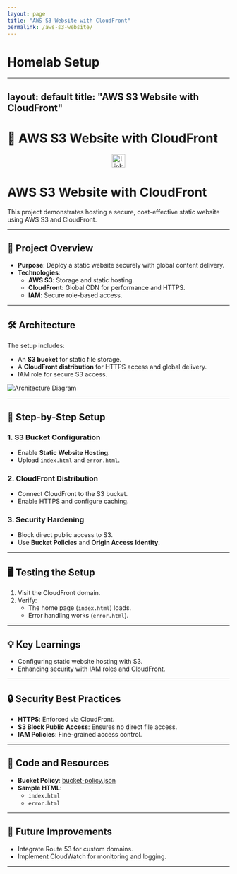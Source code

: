 ```yaml
---
layout: page
title: "AWS S3 Website with CloudFront"
permalink: /aws-s3-website/
---
```

# Homelab Setup


---
layout: default
title: "AWS S3 Website with CloudFront"
---
# 🚀 AWS S3 Website with CloudFront

<!-- LinkedIn logo and link at the top -->
<div style="text-align: center; margin-bottom: 20px;">
  <a href="https://www.linkedin.com/in/cameron-ws/" target="_blank" aria-label="LinkedIn">
    <img src="https://cdn-icons-png.flaticon.com/512/61/61109.png" alt="LinkedIn" style="width: 30px; height: 30px;"/>
  </a>
</div>


# AWS S3 Website with CloudFront

This project demonstrates hosting a secure, cost-effective static website using AWS S3 and CloudFront.

---

## 🚀 Project Overview

- **Purpose**: Deploy a static website securely with global content delivery.
- **Technologies**:
  - **AWS S3**: Storage and static hosting.
  - **CloudFront**: Global CDN for performance and HTTPS.
  - **IAM**: Secure role-based access.

---

## 🛠️ Architecture

The setup includes:
- An **S3 bucket** for static file storage.
- A **CloudFront distribution** for HTTPS access and global delivery.
- IAM role for secure S3 access.

![Architecture Diagram](/images/AWS-S3-Website-with-CloudFront.png)

---

## 🔧 Step-by-Step Setup

### 1. S3 Bucket Configuration
- Enable **Static Website Hosting**.
- Upload `index.html` and `error.html`.

### 2. CloudFront Distribution
- Connect CloudFront to the S3 bucket.
- Enable HTTPS and configure caching.

### 3. Security Hardening
- Block direct public access to S3.
- Use **Bucket Policies** and **Origin Access Identity**.

---

## 🖥️ Testing the Setup

1. Visit the CloudFront domain.
2. Verify:
   - The home page (`index.html`) loads.
   - Error handling works (`error.html`).

---

## 💡 Key Learnings

- Configuring static website hosting with S3.
- Enhancing security with IAM roles and CloudFront.

---

## 🔒 Security Best Practices

- **HTTPS**: Enforced via CloudFront.
- **S3 Block Public Access**: Ensures no direct file access.
- **IAM Policies**: Fine-grained access control.

---

## 📜 Code and Resources

- **Bucket Policy**: [bucket-policy.json](bucket-policy.json)
- **Sample HTML**:
  - `index.html`
  - `error.html`

---

## 📝 Future Improvements

- Integrate Route 53 for custom domains.
- Implement CloudWatch for monitoring and logging.




---

